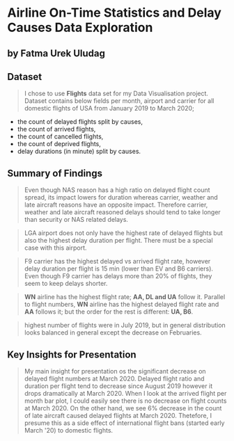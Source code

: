 # Airline On-Time Statistics and Delay Causes Data Exploration
## by Fatma Urek Uludag


## Dataset

> I chose to use **Flights** data set for my Data Visualisation project. Dataset contains below fields per month, airport and carrier for all domestic flights of USA from January 2019 to March 2020;
- the count of delayed flights split by causes, 
- the count of arrived flights, 
- the count of cancelled flights,
- the count of deprived flights,
- delay durations (in minute) split by causes.


## Summary of Findings

> Even though NAS reason has a high ratio on delayed flight count spread, its impact lowers for duration whereas carrier, weather and late aircraft reasons have an opposite impact. Therefore carrier, weather and late aircraft reasoned delays should tend to take longer than security or NAS related delays.

> LGA airport does not only have the highest rate of delayed flights but also the highest delay duration per flight. There must be a special case with this airport.

> F9 carrier has the highest delayed vs arrived flight rate, however delay duration per flight is 15 min (lower than EV and B6 carriers). Even though F9 carrier has delays more than 20% of flights, they seem to keep delays shorter.

> **WN** airline has the highest flight rate; **AA, DL and UA** follow it. Parallel to flight numbers, **WN** airline has the highest delayed flight rate and **AA** follows it; but the order for the rest is different: **UA, B6**. 

> highest number of flights were in July 2019, but in general distribution looks balanced in general except the decrease on Februaries.


## Key Insights for Presentation

> My main insight for presentation os the significant decrease on delayed flight numbers at March 2020. Delayed flight ratio and duration per flight tend to decrease since August 2019 however it drops dramatically at March 2020. When I look at the arrived flight per month bar plot, I could easily see there is no decrease on flight counts at March 2020. On the other hand, we see 6% decrease in the count of late aircraft caused delayed flights at March 2020. Thetefore, I presume this as a side effect of international flight bans (started early March '20) to domestic flights.